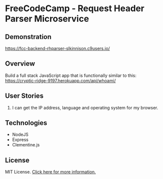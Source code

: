FreeCodeCamp - Request Header Parser Microservice
==========================

## Demonstration

https://fcc-backend-rhparser-slkinnison.c9users.io/

## Overview

Build a full stack JavaScript app that is functionally similar to this: https://cryptic-ridge-9197.herokuapp.com/api/whoami/

## User Stories

1. I can get the IP address, language and operating system for my browser.

## Technologies
* NodeJS
* Express
* Clementine.js

## License

MIT License. [Click here for more information.](LICENSE.md)
